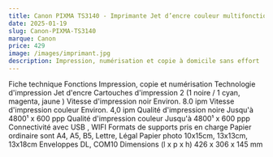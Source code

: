 ```yaml
---
title: Canon PIXMA TS3140 - Imprimante Jet d’encre couleur multifonction - Wifi - Photo
date: 2025-01-19
slug: Canon-PIXMA-TS3140
marque: Canon
price: 429
image: /images/imprimant.jpg
description: Impression, numérisation et copie à domicile sans effort
---
```


Fiche technique
Fonctions  Impression, copie et numérisation
Technologie d'impression Jet d'encre
Cartouches d'impression 2 (1 noire / 1 cyan, magenta, jaune )
Vitesse d'impression noir Environ. 8.0 ipm
Vitesse d'impression couleur Environ. 4,0 ipm
Qualité d'impression noire Jusqu'à 4800¹ x 600 ppp
Qualité d'impression couleur Jusqu'à 4800¹ x 600 ppp
Connectivité avec USB , WIFI
Formats de supports pris en charge Papier ordinaire sont A4, A5, B5, Lettre, Légal Papier photo 10x15cm, 13x13cm, 13x18cm Enveloppes DL, COM10
Dimensions (l x p x h) 426 x 306 x 145 mm